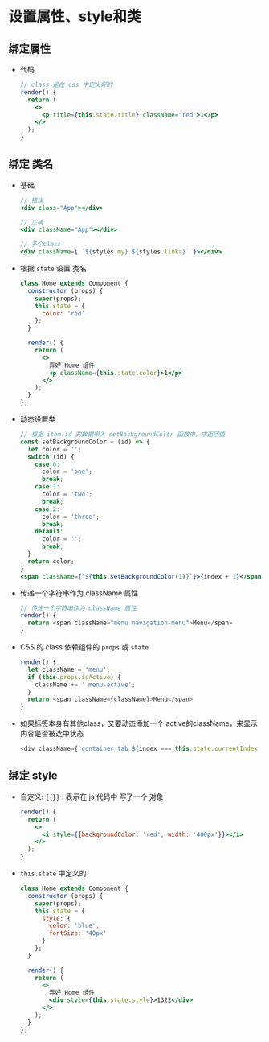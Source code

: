 # 设置属性、style和类

## 绑定属性

- 代码

    ```jsx
    // class 是在 css 中定义好的
    render() {
      return (
        <>
          <p title={this.state.title} className="red">1</p>
        </>
      );
    }
    ```

## 绑定 类名

- 基础

    ```jsx
    // 错误
    <div class="App"></div>

    // 正确
    <div className="App"></div>

    // 多个class
    <div className={ `${styles.my} ${styles.linka}` }></div>
    ```

- 根据 `state` 设置 类名

    ```jsx
    class Home extends Component {
      constructor (props) {
        super(props);
        this.state = {
          color: 'red'
        };
      }

      render() {
        return (
          <>
            弄好 Home 组件
            <p className={this.state.color}>1</p>
          </>
        );
      }
    };
    ```

- 动态设置类

    ```jsx
    // 根据 item.id 的数据带入 setBackgroundColor 函数中，求返回值
    const setBackgroundColor = (id) => {
      let color = '';
      switch (id) {
        case 0:
          color = 'one';
          break;
        case 1:
          color = 'two';
          break;
        case 2:
          color = 'three';
          break;
        default:
          color = '';
          break;
      }
      return color;
    }
    <span className={`${this.setBackgroundColor(1)}`}>{index + 1}</span>
    ```

- 传递一个字符串作为 className 属性

    ```js
    // 传递一个字符串作为 className 属性
    render() {
      return <span className="menu navigation-menu">Menu</span>
    }
    ```

- CSS 的 class 依赖组件的 `props` 或 `state`

    ```js
    render() {
      let className = 'menu';
      if (this.props.isActive) {
        className += ' menu-active';
      }
      return <span className={className}>Menu</span>
    }
    ```

- 如果标签本身有其他class，又要动态添加一个.active的className，来显示内容是否被选中状态

    ```js
    <div className={`container tab ${index === this.state.currentIndex ? "active" : null}`}>此标签是否选中</div>
    ```

## 绑定 style

- 自定义: `{{}}` : 表示在 js 代码中 写了一个 对象

    ```jsx
    render() {
      return (
        <>
          <i style={{backgroundColor: 'red', width: '400px'}}></i>
        </>
      );
    }
    ```

- `this.state` 中定义的

    ```jsx
    class Home extends Component {
      constructor (props) {
        super(props);
        this.state = {
          style: {
            color: 'blue',
            fontSize: '40px'
          }
        };
      }

      render() {
        return (
          <>
            弄好 Home 组件
            <div style={this.state.style}>1322</div>
          </>
        );
      }
    };
    ```
